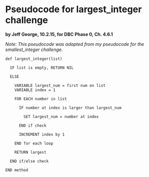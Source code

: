 # Pseudocode for largest_integer challenge
**by Jeff George, 10.2.15, for DBC Phase 0, Ch. 4.6.1**

_Note: This pseudocode was adapted from my pseudocode for the smallest_integer challenge._

```
def largest_integer(list)

  IF list is empty, RETURN NIL

  ELSE

    VARIABLE largest_num = first num on list
    VARIABLE index = 1

    FOR EACH number in list

      IF number at index is larger than largest_num

        SET largest_num = number at index

      END if check

      INCREMENT index by 1

    END for each loop

    RETURN largest

  END if/else check

END method
